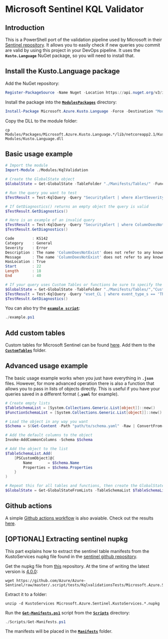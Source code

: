 # Microsoft Sentinel KQL Validator

## Introduction

This is a PowerShell port of the validation pipeline used by Microsoft in their [Sentinel repository](https://github.com/Azure/Azure-Sentinel/). It allows you to easily check if new queries you commit are valid by using this project in your DevOps pipeline. It uses the **`Kusto.Language`** NuGet package, so you will need to install that.

## Install the Kusto.Language package

Add the NuGet repository:

```powershell
Register-PackageSource -Name Nuget -Location https://api.nuget.org/v3/index.json -ProviderName NuGet
```

Install the package into the [**`ModulesPackages`**](Modules/Packages/) directory:

```powershell
Install-Package Microsoft.Azure.Kusto.Language -Force -Destination "Modules/Packages"
```

Copy the DLL to the module folder:

```
cp Modules/Packages/Microsoft.Azure.Kusto.Language.*/lib/netcoreapp2.1/Kusto.Language.dll Modules/Kusto.Language.dll
```

## Basic usage example

```powershell
# Import the module
Import-Module ./Modules/KqlValidation

# Create the GlobalState object
$GlobalState = Get-GlobalState -TableFolder "./Manifests/Tables/" -FunctionFolder "./Manifests/Functions/"

# Run the query you want to test
$TestResult = Test-KqlQuery -Query "SecurityAlert | where AlertSeverity == 'Medium'" -Globalstate $GlobalState

# If GetDiagnostics() returns an empty object the query is valid
$TestResult.GetDiagnostics()

# Here is an example of an invalid query
$TestResult = Test-KqlQuery -Query "SecurityAlert | where ColumnDoesNotExist == true" -Globalstate $GlobalState
$TestResult.GetDiagnostics()

Code        : KS142
Category    : General
Severity    : Error
Description : The name 'ColumnDoesNotExist' does not refer to any known column, table, variable or function.
Message     : The name 'ColumnDoesNotExist' does not refer to any known column, table, variable or function.
HasLocation : True
Start       : 22
Length      : 18
End         : 40

# If your query uses Custom Tables or functions be sure to specify the folder containing them
$GlobalState = Get-GlobalState -TableFolder "./Manifests/Tables/","CustomTables" -FunctionFolder "./Manifests/Functions/"
$TestResult = Test-KqlQuery -Query "eset_CL | where event_type_s == 'Threat_Event'" -Globalstate $GlobalState
$TestResult.GetDiagnostics()
```

You can also try the [**`example script`**](example.ps1):

```powershell
./example.ps1
```

## Add custom tables

Custom tables for Microsoft Sentinel can be found [here](https://github.com/Azure/Azure-Sentinel/tree/46b6220e5d4d8947085e52352389f2b006733670/.script/tests/KqlvalidationsTests/CustomTables). Add them to the [**`CustomTables`**](CustomTables/) folder.

## Advanced usage example

The basic usage example works when you just have everything in **`.json`** files. However, for more advanced operation there is also a function that allows you to pass in lists of objects directly. This is useful if you have your queries saved in a different format (**`.yaml`** for example).

```powershell
# Create empty lists
$TableSchemaList = [System.Collections.Generic.List[object]]::new()
$FunctionSchemaList = [System.Collections.Generic.List[object]]::new()

# Load the object in any way you want
$Schema = $(Get-Content -Path "path/to/schema.yaml" -Raw | ConvertFrom-Yaml)

# Add the default columns to the object
Invoke-AddCommonColumns -Schema $Schema

# Add the object to the list
$TableSchemaList.Add(
    [PSCustomObject]@{
        Name       = $Schema.Name
        Properties = $Schema.Properties
    }
)

# Repeat this for all tables and functions, then create the GlobalState. Then run queries as normal, passing in this GlobalState.
$GlobalState = Get-GlobalStateFromLists -TableSchemaList $TableSchemaList -FunctionSchemaList $FunctionSchemaList
```

## Github actions

A simple [Github actions workflow](.github/workflows/KqlValidation.yaml) is also avaiable. Check out the results [here](https://github.com/UnauthorizedAccessBV/PowerShell-KQL-Validator/actions).

## [OPTIONAL] Extracting sentinel nupkg

This part explains how to extract the sentinel table manifests from the KustoServices nupkg file found in the [sentinel github repository](https://github.com/Azure/Azure-Sentinel/tree/master/.script/tests/KqlvalidationsTests).

Get the nupkg file from [this](https://github.com/Azure/Azure-Sentinel/tree/master/.script/tests/KqlvalidationsTests) repository. At the time of writing the latest version is [4.0.0](https://github.com/Azure/Azure-Sentinel/raw/master/.script/tests/KqlvalidationsTests/Microsoft.Azure.Sentinel.KustoServices.4.0.0.nupkg):

```shell
wget https://github.com/Azure/Azure-Sentinel/raw/master/.script/tests/KqlvalidationsTests/Microsoft.Azure.Sentinel.KustoServices.4.0.0.nupkg
```

Extract it to a folder:

```shell
unzip -d KustoServices Microsoft.Azure.Sentinel.KustoServices.*.nupkg
```

Run the [**`Get-Manifests.ps1`**](Scripts/Get-Manifests.ps1) script from the [**`Scripts`**](Scripts/) directory:

```powershell
./Scripts/Get-Manifests.ps1
```

The manifests will be placed in the [**`Manifests`**](Manifests/) folder.

